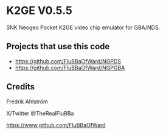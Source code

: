 # K2GE V0.5.5

SNK Neogeo Pocket K2GE video chip emulator for GBA/NDS.

## Projects that use this code

* <https://github.com/FluBBaOfWard/NGPDS>
* <https://github.com/FluBBaOfWard/NGPGBA>

## Credits

Fredrik Ahlström

X/Twitter @TheRealFluBBa

<https://www.github.com/FluBBaOfWard>
